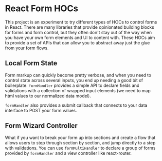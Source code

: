 # React Form HOCs

This project is an experiment to try different types of HOCs to control forms in React. There are many libraries that provide opinionated building blocks for forms and form control, but they often don't stay out of the way when you have your own form elements and UI to content with. These HOCs aim to provide a set of APIs that can allow you to abstract away just the glue from your form flows.

## Local Form State

Form markup can quickly become pretty verbose, and when you need to control state across several inputs, you end up needing a good bit of boilerplate. `formHandler` provides a simple API to declare fields and validations with a collection of wrapped input elements (we need to map html values to our normalized data model).

`formHandler` also provides a submit callback that connects to your data interface to POST your form values.

## Form Wizard Controller

What if you want to break your form up into sections and create a flow that allows users to step through section by section, and jump directly to a step with validations. You can use `formMultiHandler` to declare a group of forms provided by `formHandler` and a view controller like react-router.
